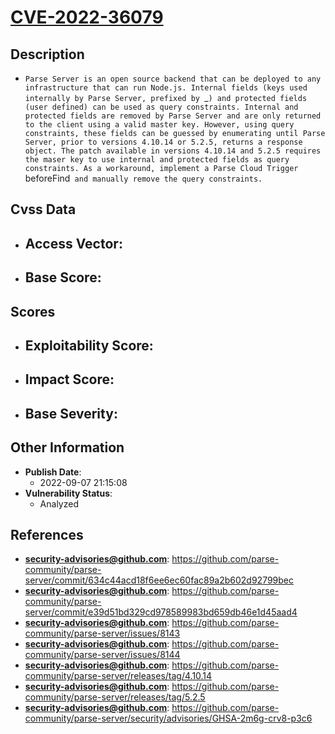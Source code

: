 
# [CVE-2022-36079](https://github.com/parse-community/parse-server/commit/634c44acd18f6ee6ec60fac89a2b602d92799bec)

## Description

- `Parse Server is an open source backend that can be deployed to any infrastructure that can run Node.js. Internal fields (keys used internally by Parse Server, prefixed by `_`) and protected fields (user defined) can be used as query constraints. Internal and protected fields are removed by Parse Server and are only returned to the client using a valid master key. However, using query constraints, these fields can be guessed by enumerating until Parse Server, prior to versions 4.10.14 or 5.2.5, returns a response object. The patch available in versions 4.10.14 and 5.2.5 requires the maser key to use internal and protected fields as query constraints. As a workaround, implement a Parse Cloud Trigger `beforeFind` and manually remove the query constraints.`

## Cvss Data

- **Access Vector**:
  - 
- **Base Score**:
  - 

## Scores

- **Exploitability Score**:
  - 
- **Impact Score**:
  - 
- **Base Severity**:
  - 

## Other Information

- **Publish Date**:
  - 2022-09-07 21:15:08
- **Vulnerability Status**:
  - Analyzed

## References

- **security-advisories@github.com**: https://github.com/parse-community/parse-server/commit/634c44acd18f6ee6ec60fac89a2b602d92799bec
- **security-advisories@github.com**: https://github.com/parse-community/parse-server/commit/e39d51bd329cd978589983bd659db46e1d45aad4
- **security-advisories@github.com**: https://github.com/parse-community/parse-server/issues/8143
- **security-advisories@github.com**: https://github.com/parse-community/parse-server/issues/8144
- **security-advisories@github.com**: https://github.com/parse-community/parse-server/releases/tag/4.10.14
- **security-advisories@github.com**: https://github.com/parse-community/parse-server/releases/tag/5.2.5
- **security-advisories@github.com**: https://github.com/parse-community/parse-server/security/advisories/GHSA-2m6g-crv8-p3c6
